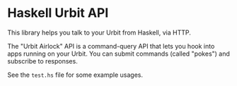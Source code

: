 # Haskell Urbit API

This library helps you talk to your Urbit from Haskell, via HTTP.

The "Urbit Airlock" API is a command-query API that lets you hook into apps
running on your Urbit. You can submit commands (called "pokes") and subscribe to
responses.

See the `test.hs` file for some example usages.
